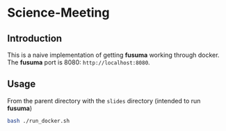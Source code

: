 # Science-Meeting

## Introduction
This is a naive implementation of getting **fusuma** working through docker.
The **fusuma** port is 8080: `http://localhost:8080`.


## Usage

From the parent directory with the `slides` directory (intended to run **fusuma**)

```bash
bash ./run_docker.sh
```

  